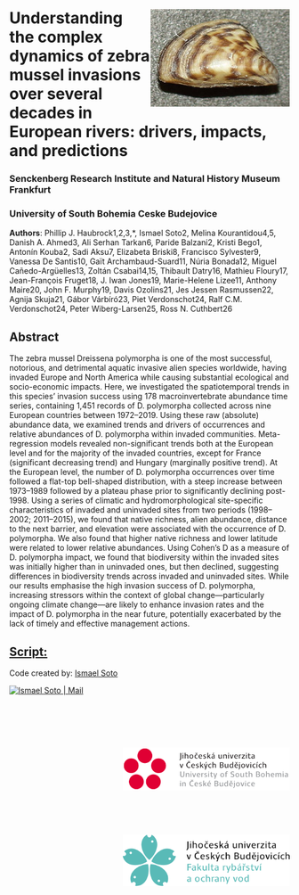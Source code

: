 <img align="right" src="Icons/375px-Dreissena_polymorpha3.jpg" width="250" style="margin-top: 40px">

# Understanding the complex dynamics of zebra mussel invasions over several decades in European rivers: drivers, impacts, and predictions
### Senckenberg Research Institute and Natural History Museum Frankfurt
### University of South Bohemia Ceske Budejovice

<strong>Authors</strong>:
Phillip J. Haubrock1,2,3,*, Ismael Soto2, Melina Kourantidou4,5, Danish A. Ahmed3, Ali Serhan Tarkan6, Paride Balzani2, Kristi Bego1, Antonín Kouba2, Sadi Aksu7, Elizabeta Briski8, Francisco Sylvester9, Vanessa De Santis10, Gaït Archambaud-Suard11, Núria Bonada12, Miguel Cañedo-Argüelles13, Zoltán Csabai14,15, Thibault Datry16, Mathieu Floury17, Jean-François Fruget18, J. Iwan Jones19, Marie-Helene Lizee11, Anthony Maire20, John F. Murphy19, Davis Ozolins21, Jes Jessen Rasmussen22, Agnija Skuja21, Gábor Várbíró23, Piet Verdonschot24, Ralf C.M. Verdonschot24, Peter Wiberg-Larsen25, Ross N. Cuthbert26
## Abstract
The zebra mussel Dreissena polymorpha is one of the most successful, notorious, and detrimental aquatic invasive alien species worldwide, having invaded Europe and North America while causing substantial ecological and socio-economic impacts. Here, we investigated the spatiotemporal trends in this species’ invasion success using 178 macroinvertebrate abundance time series, containing 1,451 records of D. polymorpha collected across nine European countries between 1972–2019. Using these raw (absolute) abundance data, we examined trends and drivers of occurrences and  relative abundances of D. polymorpha within invaded communities. Meta-regression models revealed non-significant trends both at the European level and for the majority of the invaded countries, except for France (significant decreasing trend) and Hungary (marginally positive trend). At the European level, the number of D. polymorpha occurrences over time followed a flat-top bell-shaped distribution, with a steep increase between 1973–1989 followed by a plateau phase prior to significantly declining post-1998. Using a series of climatic and hydromorphological site-specific characteristics of invaded and uninvaded sites from two periods (1998–2002; 2011–2015), we found that native richness, alien abundance, distance to the next barrier, and elevation were associated with the occurrence of D. polymorpha. We also found that higher native richness and lower latitude were related to lower relative abundances. Using Cohen’s D as a measure of D. polymorpha impact, we found that biodiversity within the invaded sites was initially higher than in uninvaded ones, but then declined, suggesting differences in biodiversity trends across invaded and uninvaded sites. While our results emphasise the high invasion success of D. polymorpha, increasing stressors within the context of global change—particularly ongoing climate change—are likely to enhance invasion rates and the impact of D. polymorpha in the near future, potentially exacerbated by the lack of timely and effective management actions.

## <a href="https://github.com/IsmaSA/Aquaculture/tree/master/Code">Script:</a>
Code created by: <a href="https://www.researchgate.net/profile/Ismael-Soto-4">Ismael Soto</a><br>  

[<img target="_blank" alt="Ismael Soto | Mail" width="90px" height="30" src="https://img.shields.io/badge/Gmail-D14836?style=for-the-badge&logo=gmail&logoColor=white" />][mail] 

[mail]: mailto:isma-sa@hotmail.com

<img align="right" src="Icons/Logo_(with_name)_of_University_of_South_Bohemia.svg (1).png" width="300" style="margin-top: 80px">                                                                                    
 <img align="right" src="Icons/descarga (1).png" width="300" style="margin-top: 80px">
